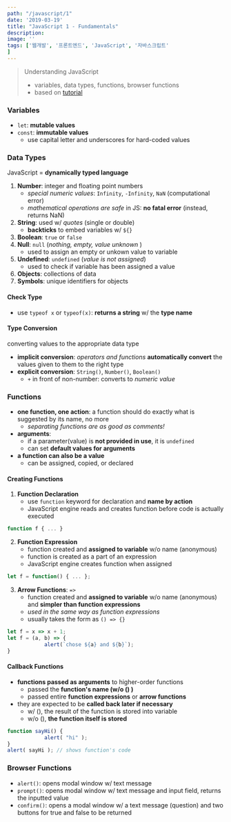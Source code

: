 ```yaml
---
path: "/javascript/1"
date: '2019-03-19'
title: "JavaScript 1 - Fundamentals"
description: 
image: ''
tags: ['웹개발', '프론트엔드', 'JavaScript', '자바스크립트'
]
---
```

> Understanding JavaScript
> - variables, data types, functions, browser functions
> - based on [tutorial](http://javascript.info/)

### Variables
- `let`: __mutable values__
- `const`: __immutable values__
    - use capital letter and underscores for hard-coded values

### Data Types
JavaScript = __dynamically typed language__
1. __Number__: integer and floating point numbers
    - _special numeric values_: `Infinity`, `-Infinity`, `NaN` (computational error)
    - _mathematical operations are safe_ in JS: __no fatal error__ (instead, returns NaN)
2. __String__: used w/ _quotes_ (single or double)
    - __backticks__ to embed variables w/ `${}`
3. __Boolean__: `true` or `false`
4. __Null__: `null` (_nothing, empty, value unknown_ )
    - used to assign an empty or unkown value to variable
5. __Undefined__: `undefined` (_value is not assigned_)
    - used to check if variable has been assigned a value
6. __Objects__: collections of data
7. __Symbols__: unique identifiers for objects

#### Check Type 
- use `typeof x` or `typeof(x)`: __returns a string__ w/ the __type name__

#### Type Conversion
converting values to the appropriate data type
- __implicit conversion__: _operators and functions_ __automatically convert__ the values given to them to the right type
- __explicit conversion__: `String()`, `Number()`, `Boolean()`
    - `+` in front of non-number: converts to _numeric value_

### Functions
- __one function, one action__: a function should do exactly what is suggested by its name, no more
    - _separating functions are as good as comments!_
- __arguments__:
    - if a parameter(value) is __not provided in use__, it is `undefined`
    - can set __default values for arguments__
- __a function can also be a value__
    - can be assigned, copied, or declared

#### Creating Functions
1. __Function Declaration__
    - use `function` keyword for declaration and __name by action__
    - JavaScript engine reads and creates function before code is actually executed
```js
function f { ... }
```
2. __Function Expression__
    - function created and __assigned to variable__ w/o name (anonymous)
    - function is created as a part of an expression
    - JavaScript engine creates function when assigned
```js
let f = function() { ... };
```
3. __Arrow Functions__: `=>`
    - function created and __assigned to variable__ w/o name (anonymous) and __simpler than function expressions__
    - _used in the same way as function expressions_
    - usually takes the form as `() => {}`
```js
let f = x => x + 1;
let f = (a, b) => {
            alert(`chose ${a} and ${b}`);
}
```

#### Callback Functions
- __functions passed as arguments__ to higher-order functions
    - passed the __function's name (w/o () )__
    - passed entire __function expressions__ or __arrow functions__
- they are expected to be __called back later if necessary__
    - w/ (), the result of the function is stored into variable
    - w/o (), __the function itself is stored__
```js
function sayHi() {
            alert( "hi" );
}
alert( sayHi ); // shows function's code
```

### Browser Functions
- `alert()`: opens modal window w/ text message
- `prompt()`: opens modal window w/ text message and input field, returns the inputted value
- `confirm()`: opens a modal window w/ a text message (question) and two buttons for true and false to be returned